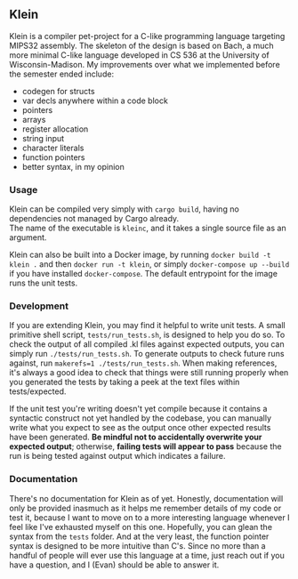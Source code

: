 ## Klein
Klein is a compiler pet-project for a C-like programming language targeting MIPS32 assembly.  The skeleton of the design is based on Bach, a much more minimal C-like language developed in CS 536 at the University of Wisconsin-Madison.  My improvements over what we implemented before the semester ended include:

- codegen for structs
- var decls anywhere within a code block
- pointers
- arrays
- register allocation
- string input
- character literals
- function pointers
- better syntax, in my opinion

### Usage
Klein can be compiled very simply with `cargo build`, having no dependencies not managed by Cargo already.  
The name of the executable is `kleinc`, and it takes a single source file as an argument.

Klein can also be built into a Docker image, by running `docker build -t klein .` and then `docker run -t klein`, or simply `docker-compose up --build` if you have installed `docker-compose`.  The default entrypoint for the image runs the unit tests.

### Development
If you are extending Klein, you may find it helpful to write unit tests.  A small primitive shell script, `tests/run_tests.sh`, is designed to help you do so.
To check the output of all compiled .kl files against expected outputs, you can simply run `./tests/run_tests.sh`.  To generate outputs to check future runs against, run `makerefs=1 ./tests/run_tests.sh`.  When making references, it's always a good idea to check that things were still running properly when you generated the tests by taking a peek at the text files within tests/expected.

If the unit test you're writing doesn't yet compile because it contains a syntactic construct not yet handled by the codebase, you can manually write what you expect to see as the output once other expected results have been generated.  **Be mindful not to accidentally overwrite your expected output**; otherwise, **failing tests will appear to pass** because the run is being tested against output which indicates a failure.

### Documentation
There's no documentation for Klein as of yet.  Honestly, documentation will only be provided inasmuch as it helps me remember details of my code or test it, because I want to move on to a more interesting language whenever I feel like I've exhausted myself on this one.  Hopefully, you can glean the syntax from the `tests` folder. And at the very least, the function pointer syntax is designed to be more intuitive than C's.  Since no more than a handful of people will ever use this language at a time, just reach out if you have a question, and I (Evan) should be able to answer it.
